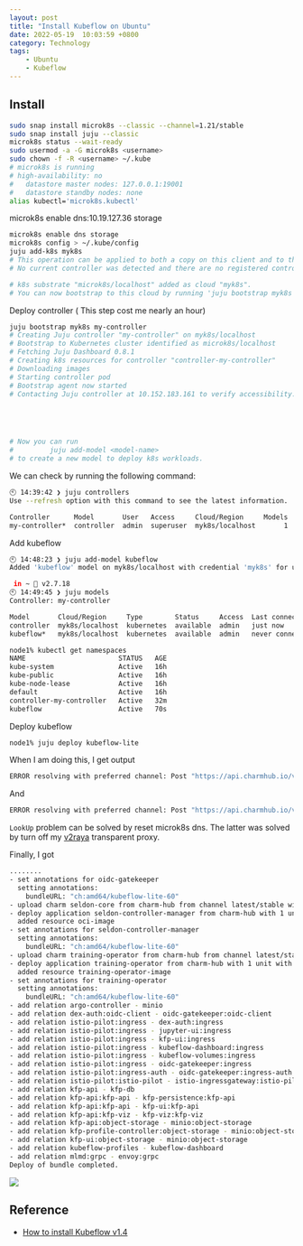 ```yaml
---
layout: post
title: "Install Kubeflow on Ubuntu"
date: 2022-05-19  10:03:59 +0800
category: Technology
tags: 
    - Ubuntu
    - Kubeflow 
---
```


## Install
```bash
sudo snap install microk8s --classic --channel=1.21/stable
sudo snap install juju --classic
microk8s status --wait-ready
sudo usermod -a -G microk8s <username>
sudo chown -f -R <username> ~/.kube
# microk8s is running
# high-availability: no
#   datastore master nodes: 127.0.0.1:19001
#   datastore standby nodes: none
alias kubectl='microk8s.kubectl'
```
microk8s enable dns:10.19.127.36 storage
```bash
microk8s enable dns storage
microk8s config > ~/.kube/config
juju add-k8s myk8s
# This operation can be applied to both a copy on this client and to the one on a controller.
# No current controller was detected and there are no registered controllers on this client: either bootstrap one or register one.

# k8s substrate "microk8s/localhost" added as cloud "myk8s".
# You can now bootstrap to this cloud by running 'juju bootstrap myk8s'.
```
Deploy controller ( This step cost me nearly an hour) 
```bash
juju bootstrap myk8s my-controller
# Creating Juju controller "my-controller" on myk8s/localhost
# Bootstrap to Kubernetes cluster identified as microk8s/localhost
# Fetching Juju Dashboard 0.8.1
# Creating k8s resources for controller "controller-my-controller"
# Downloading images
# Starting controller pod
# Bootstrap agent now started
# Contacting Juju controller at 10.152.183.161 to verify accessibility...





# Now you can run
#         juju add-model <model-name>
# to create a new model to deploy k8s workloads.
```

We can check by running the following command:
```bash
🕙 14:39:42 ❯ juju controllers
Use --refresh option with this command to see the latest information.

Controller      Model       User   Access     Cloud/Region     Models  Nodes  HA  Version
my-controller*  controller  admin  superuser  myk8s/localhost       1      1   -  2.9.29
```

Add kubeflow
```bash
🕙 14:48:23 ❯ juju add-model kubeflow
Added 'kubeflow' model on myk8s/localhost with credential 'myk8s' for user 'admin'

 in ~ 🐍 v2.7.18
🕙 14:49:45 ❯ juju models
Controller: my-controller

Model       Cloud/Region     Type        Status     Access  Last connection
controller  myk8s/localhost  kubernetes  available  admin   just now
kubeflow*   myk8s/localhost  kubernetes  available  admin   never connected

node1% kubectl get namespaces
NAME                       STATUS   AGE
kube-system                Active   16h
kube-public                Active   16h
kube-node-lease            Active   16h
default                    Active   16h
controller-my-controller   Active   32m
kubeflow                   Active   70s
```

Deploy kubeflow
```bash
node1% juju deploy kubeflow-lite
```
When I am doing this, I get output  

```bash
ERROR resolving with preferred channel: Post "https://api.charmhub.io/v2/charms/refresh": dial tcp: lookup api.charmhub.io on 10.152.183.10:53: server misbehaving
```

And

```bash
ERROR resolving with preferred channel: Post "https://api.charmhub.io/v2/charms/refresh": dial tcp 185.125.188.57:443: i/o timeout
```

`LookUp` problem can be solved by reset microk8s dns. The latter was solved by turn off my [v2raya](https://v2raya.org/) transparent proxy.

Finally, I got

```bash
........
- set annotations for oidc-gatekeeper
  setting annotations:
    bundleURL: "ch:amd64/kubeflow-lite-60"
- upload charm seldon-core from charm-hub from channel latest/stable with architecture=amd64
- deploy application seldon-controller-manager from charm-hub with 1 unit with latest/stable using seldon-core
  added resource oci-image
- set annotations for seldon-controller-manager
  setting annotations:
    bundleURL: "ch:amd64/kubeflow-lite-60"
- upload charm training-operator from charm-hub from channel latest/stable with architecture=amd64
- deploy application training-operator from charm-hub with 1 unit with latest/stable
  added resource training-operator-image
- set annotations for training-operator
  setting annotations:
    bundleURL: "ch:amd64/kubeflow-lite-60"
- add relation argo-controller - minio
- add relation dex-auth:oidc-client - oidc-gatekeeper:oidc-client
- add relation istio-pilot:ingress - dex-auth:ingress
- add relation istio-pilot:ingress - jupyter-ui:ingress
- add relation istio-pilot:ingress - kfp-ui:ingress
- add relation istio-pilot:ingress - kubeflow-dashboard:ingress
- add relation istio-pilot:ingress - kubeflow-volumes:ingress
- add relation istio-pilot:ingress - oidc-gatekeeper:ingress
- add relation istio-pilot:ingress-auth - oidc-gatekeeper:ingress-auth
- add relation istio-pilot:istio-pilot - istio-ingressgateway:istio-pilot
- add relation kfp-api - kfp-db
- add relation kfp-api:kfp-api - kfp-persistence:kfp-api
- add relation kfp-api:kfp-api - kfp-ui:kfp-api
- add relation kfp-api:kfp-viz - kfp-viz:kfp-viz
- add relation kfp-api:object-storage - minio:object-storage
- add relation kfp-profile-controller:object-storage - minio:object-storage
- add relation kfp-ui:object-storage - minio:object-storage
- add relation kubeflow-profiles - kubeflow-dashboard
- add relation mlmd:grpc - envoy:grpc
Deploy of bundle completed.
```

![](https://snz04pap002files.storage.live.com/y4mlD09g9-IeOc_Zs9PqDFDu9CxL_oVx9wh9g_A3Z1n429RaJjACXh1YmgsJXFNbHd0ueJQ5iaAjTeSKYYVJk_VXNx44G8zLFJH3q39NxTsjtItfSbhv8hWLQVlVrPB50F3ZiOo-2Q1tRkqdrTUfOUPGK82mkL7-OTbnua4LKGWnETyOQwLkrUTU4lNcpvNGy-r?width=1024&height=537&cropmode=none)

## Reference
- [How to install Kubeflow v1.4](https://charmed-kubeflow.io/docs/install)